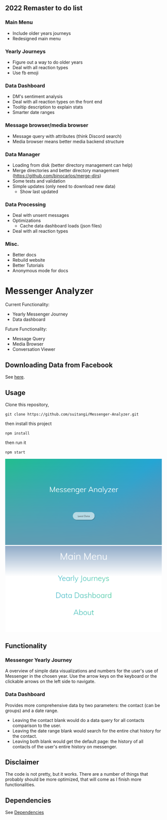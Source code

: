 ## 2022 Remaster to do list

### Main Menu
- Include older years journeys
- Redesigned main menu

### Yearly Journeys
- Figure out a way to do older years
- Deal with all reaction types
- Use fb emoji

### Data Dashboard
- DM's sentiment analysis
- Deal with all reaction types on the front end
- Tooltip description to explain stats
- Smarter date ranges

### Message browser/media browser
- Message query with attributes (think Discord search)
- Media browser means better media backend structure

### Data Manager
- Loading from disk (better directory management can help)
- Merge directories and better directory management (https://github.com/binocarlos/merge-dirs)
- Some tests and validation
- Simple updates (only need to download new data)
  - Show last updated

### Data Processing
- Deal with unsent messages
- Optimizations
  - Cache data dashboard loads (json files)
- Deal with all reaction types

### Misc.
- Better docs
- Rebuild website
- Better Tutorials
- Anonymous mode for docs


# Messenger Analyzer
Current Functionality:
- Yearly Messenger Journey
- Data dashboard

Future Functionality:
- Message Query
- Media Browser
- Conversation Viewer

## Downloading Data from Facebook
See [here](https://suitangi.github.io/Messenger-Analyzer/DownloadData).

## Usage
Clone this repository,
```
git clone https://github.com/suitangi/Messenger-Analyzer.git
```
then install this project
```
npm install
```
then run it
```
npm start
```
![Main Menu](https://raw.githubusercontent.com/suitangi/Messenger-Analyzer/master/docs/img/Main.png)
![Main Menu](https://raw.githubusercontent.com/suitangi/Messenger-Analyzer/master/docs/img/MainMenu.png)

## Functionality
### Messenger Yearly Journey

A overview of simple data visualizations and numbers for the user's use of Messenger in the chosen year.
Use the arrow keys on the keyboard or the clickable arrows on the left side to navigate.

### Data Dashboard
Provides more comprehensive data by two parameters: the contact (can be groups) and a date range.
- Leaving the contact blank would do a data query for all contacts comparison to the user.
- Leaving the date range blank would search for the entire chat history for the contact.
- Leaving both blank would get the default page: the history of all contacts of the user's entire history on messenger.

## Disclaimer
The code is not pretty, but it works. There are a number of things that probably should be more optimized, that will come as I finish more functionalities.

## Dependencies
See [Dependencies](https://github.com/suitangi/Messenger-Analyzer/network/dependencies)

